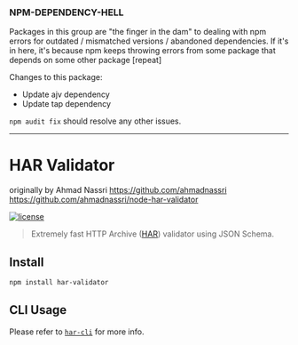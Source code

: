 ### NPM-DEPENDENCY-HELL  

Packages in this group are "the finger in the dam" to dealing with npm errors for outdated / mismatched versions / abandoned dependencies.  If it's in here, it's because npm keeps throwing errors from some package that depends on some other package [repeat]

Changes to this package:
- Update ajv dependency
- Update tap dependency

```npm audit fix``` should resolve any other issues.  

---


# HAR Validator
originally by Ahmad Nassri https://github.com/ahmadnassri  
https://github.com/ahmadnassri/node-har-validator  

[![license][license-img]][license-url]

[license-url]: LICENSE
[license-img]: https://badgen.net/github/license/thecarnie/node-har-validator


> Extremely fast HTTP Archive ([HAR](https://github.com/ahmadnassri/har-spec/blob/master/versions/1.2.md)) validator using JSON Schema.

## Install

```bash
npm install har-validator
```

## CLI Usage

Please refer to [`har-cli`](https://github.com/ahmadnassri/har-cli) for more info.
